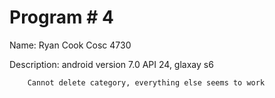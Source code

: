 # Program # 4
Name: Ryan Cook 
Cosc 4730

Description: android version 7.0 API 24, glaxay s6

        Cannot delete category, everything else seems to work


